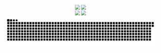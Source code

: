 <div align="center"> <img src="https://github-readme-stats.vercel.app/api?username=CHB-learner&show_icons=true&theme=tokyonight" /> 
<img src="https://github-stats.ubrong.com/api/top-langs/?username=CHB-learner&layout=compact&theme=tokyonight" />
</div>

<div align="center">
<img src="https://stats.justsong.cn/api/github?username=CHB-learner&theme=dark&lang=zh-CN" />
<img src="https://stats.justsong.cn/api/bilibili/?id=82123444&theme=dark&lang=zh-CN" />
</div>


<picture>
  <source media="(prefers-color-scheme: dark)" srcset="https://raw.githubusercontent.com/CHB-learner/CHB-learner/output/github-contribution-grid-snake-dark.svg">
  <source media="(prefers-color-scheme: light)" srcset="https://raw.githubusercontent.com/CHB-learner/CHB-learner/output/github-contribution-grid-snake.svg">
  <img alt="github contribution grid snake animation" src="https://raw.githubusercontent.com/CHB-learner/CHB-learner/output/github-contribution-grid-snake.svg">
</picture>
